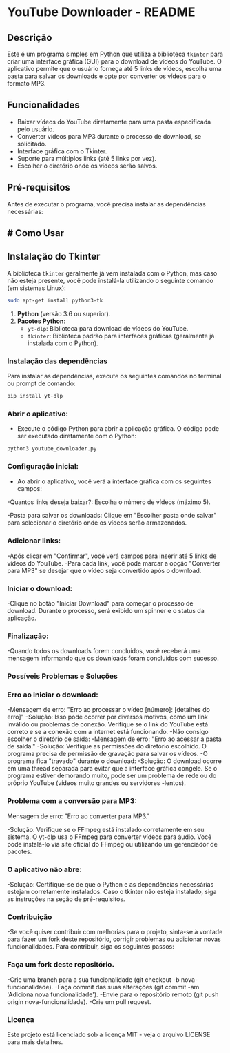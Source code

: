 # YouTube Downloader - README

## Descrição

Este é um programa simples em Python que utiliza a biblioteca `tkinter` para criar uma interface gráfica (GUI) para o download de vídeos do YouTube. O aplicativo permite que o usuário forneça até 5 links de vídeos, escolha uma pasta para salvar os downloads e opte por converter os vídeos para o formato MP3.

## Funcionalidades

- Baixar vídeos do YouTube diretamente para uma pasta especificada pelo usuário.
- Converter vídeos para MP3 durante o processo de download, se solicitado.
- Interface gráfica com o Tkinter.
- Suporte para múltiplos links (até 5 links por vez).
- Escolher o diretório onde os vídeos serão salvos.

## Pré-requisitos

Antes de executar o programa, você precisa instalar as dependências necessárias:

## # Como Usar

## Instalação do Tkinter

A biblioteca `tkinter` geralmente já vem instalada com o Python, mas caso não esteja presente, você pode instalá-la utilizando o seguinte comando (em sistemas Linux):

```bash
sudo apt-get install python3-tk
```

1. **Python** (versão 3.6 ou superior).
2. **Pacotes Python**:
   - `yt-dlp`: Biblioteca para download de vídeos do YouTube.
   - `tkinter`: Biblioteca padrão para interfaces gráficas (geralmente já instalada com o Python).
  
     

### Instalação das dependências

Para instalar as dependências, execute os seguintes comandos no terminal ou prompt de comando:

```bash
pip install yt-dlp
```

### Abrir o aplicativo:

- Execute o código Python para abrir a aplicação gráfica. O código pode ser executado diretamente com o Python:

```bash
python3 youtube_downloader.py
```
### Configuração inicial:

- Ao abrir o aplicativo, você verá a interface gráfica com os seguintes campos:

-Quantos links deseja baixar?: Escolha o número de vídeos (máximo 5).

-Pasta para salvar os downloads: Clique em "Escolher pasta onde salvar" para selecionar o diretório onde os vídeos serão armazenados.

### Adicionar links:

-Após clicar em "Confirmar", você verá campos para inserir até 5 links de vídeos do YouTube.
-Para cada link, você pode marcar a opção "Converter para MP3" se desejar que o vídeo seja convertido após o download.

### Iniciar o download:

-Clique no botão "Iniciar Download" para começar o processo de download. Durante o processo, será exibido um spinner e o status da aplicação.

### Finalização:

-Quando todos os downloads forem concluídos, você receberá uma mensagem informando que os downloads foram concluídos com sucesso.

### Possíveis Problemas e Soluções

### Erro ao iniciar o download:

-Mensagem de erro: "Erro ao processar o vídeo [número]: [detalhes do erro]"
-Solução: Isso pode ocorrer por diversos motivos, como um link inválido ou problemas de conexão. Verifique se o link do YouTube está correto e se a conexão com a internet está funcionando.
-Não consigo escolher o diretório de saída:
-Mensagem de erro: "Erro ao acessar a pasta de saída."
-Solução: Verifique as permissões do diretório escolhido. O programa precisa de permissão de gravação para salvar os vídeos.
-O programa fica "travado" durante o download:
-Solução: O download ocorre em uma thread separada para evitar que a interface gráfica congele. Se o programa estiver demorando muito, pode ser um problema de rede ou do próprio YouTube (vídeos muito grandes ou servidores -lentos).

### Problema com a conversão para MP3:

Mensagem de erro: "Erro ao converter para MP3."

-Solução: Verifique se o FFmpeg está instalado corretamente em seu sistema. O yt-dlp usa o FFmpeg para converter vídeos para áudio.
Você pode instalá-lo via site oficial do FFmpeg ou utilizando um gerenciador de pacotes.

### O aplicativo não abre:

-Solução: Certifique-se de que o Python e as dependências necessárias estejam corretamente instalados. Caso o tkinter não esteja instalado, siga as instruções na seção de pré-requisitos.

### Contribuição
-Se você quiser contribuir com melhorias para o projeto, sinta-se à vontade para fazer um fork deste repositório, corrigir problemas ou adicionar novas funcionalidades. Para contribuir, siga os seguintes passos:

### Faça um fork deste repositório.

-Crie uma branch para a sua funcionalidade (git checkout -b nova-funcionalidade).
-Faça commit das suas alterações (git commit -am 'Adiciona nova funcionalidade').
-Envie para o repositório remoto (git push origin nova-funcionalidade).
-Crie um pull request.

### Licença
Este projeto está licenciado sob a licença MIT - veja o arquivo LICENSE para mais detalhes.
